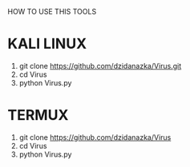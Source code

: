 HOW TO USE THIS TOOLS

# KALI LINUX
1. git clone https://github.com/dzidanazka/Virus.git
2. cd Virus
3. python Virus.py

# TERMUX
1. git clone https://github.com/dzidanazka/Virus
2. cd Virus
3. python Virus.py
